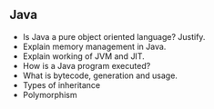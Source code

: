 ## Java

- Is Java a pure object oriented language? Justify.
- Explain memory management in Java.
- Explain working of JVM and JIT.
- How is a Java program executed?
- What is bytecode, generation and usage.
- Types of inheritance
- Polymorphism
